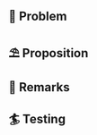 ## 🔆 Problem

<!-- Describe here the need or problem addressed by this Pull Request. -->

## ⛱️ Proposition

<!-- Add here if needed, details regarding the choosen technical, problems or difficulties encountered. -->

## 🌊 Remarks

<!-- Any additional info, tips or tricks ? -->

## 🏄 Testing

<!-- How to reproduce the issue, which test profiles, what specific actions needed to test, etc. -->
